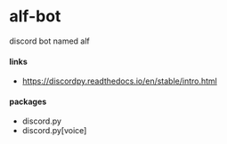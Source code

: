 # alf-bot
discord bot named alf



#### links

- https://discordpy.readthedocs.io/en/stable/intro.html

#### packages

- discord.py
- discord.py[voice]
